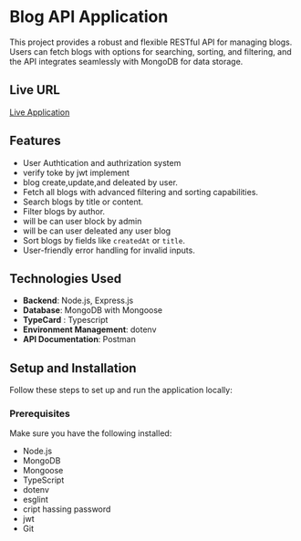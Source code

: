 # Blog API Application

This project provides a robust and flexible RESTful API for managing blogs. Users can fetch blogs with options for searching, sorting, and filtering, and the API integrates seamlessly with MongoDB for data storage. 

## Live URL
[Live Application](https://asserment-3.vercel.app/) 

## Features
- User Authtication and authrization system
- verify toke by jwt implement
- blog create,update,and deleated by user.
- Fetch all blogs with advanced filtering and sorting capabilities.
- Search blogs by title or content.
- Filter blogs by author.
- will be can user block by admin
- will be can user deleated any user blog
- Sort blogs by fields like `createdAt` or `title`.
- User-friendly error handling for invalid inputs.

## Technologies Used
- **Backend**: Node.js, Express.js
- **Database**: MongoDB with Mongoose
- **TypeCard** : Typescript
- **Environment Management**: dotenv
- **API Documentation**: Postman 

## Setup and Installation

Follow these steps to set up and run the application locally:

### Prerequisites
Make sure you have the following installed:
- Node.js 
- MongoDB
- Mongoose
- TypeScript
- dotenv
- esglint
- cript hassing password
- jwt
- Git
